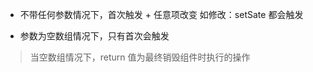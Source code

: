 -   不带任何参数情况下，首次触发 + 任意项改变 如修改：setSate 都会触发

-   参数为空数组情况下，只有首次会触发

> 当空数组情况下，return 值为最终销毁组件时执行的操作
